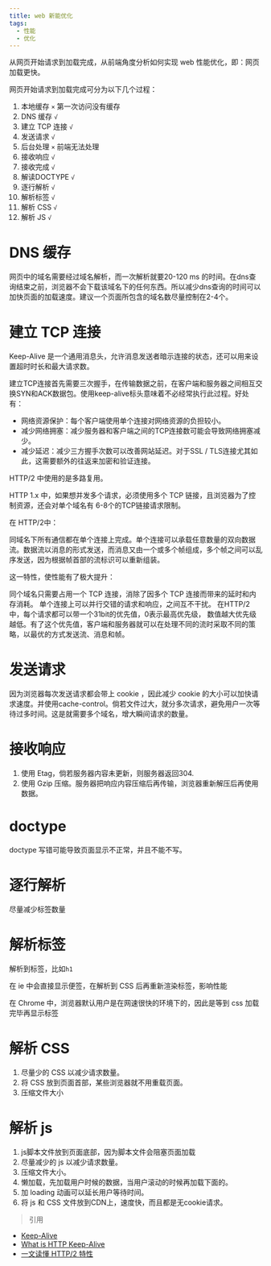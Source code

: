 ```yaml
---
title: web 新能优化
tags:
  - 性能
  - 优化
---
```


从网页开始请求到加载完成，从前端角度分析如何实现 web 性能优化，即：网页加载更快。

<!-- more -->

网页开始请求到加载完成可分为以下几个过程：

1. 本地缓存 `×` 第一次访问没有缓存 
2. DNS 缓存 `√`
3. 建立 TCP 连接 `√` 
4. 发送请求 `√`
5. 后台处理 `×` 前端无法处理
6. 接收响应 `√`
7. 接收完成 `√`
8. 解读DOCTYPE `√`
9. 逐行解析 `√`
10. 解析标签 `√`
11. 解析 CSS `√`
12. 解析 JS `√`

# DNS 缓存

网页中的域名需要经过域名解析，而一次解析就要20-120 ms 的时间。在dns查询结束之前，浏览器不会下载该域名下的任何东西。所以减少dns查询的时间可以加快页面的加载速度。建议一个页面所包含的域名数尽量控制在2-4个。

# 建立 TCP 连接

Keep-Alive 是一个通用消息头，允许消息发送者暗示连接的状态，还可以用来设置超时时长和最大请求数。

建立TCP连接首先需要三次握手，在传输数据之前，在客户端和服务器之间相互交换SYN和ACK数据包。使用keep-alive标头意味着不必经常执行此过程。好处有：

- 网络资源保护：每个客户端使用单个连接对网络资源的负担较小。
- 减少网络拥塞：减少服务器和客户端之间的TCP连接数可能会导致网络拥塞减少。
- 减少延迟：减少三方握手次数可以改善网站延迟。对于SSL / TLS连接尤其如此，这需要额外的往返来加密和验证连接。

HTTP/2 中使用的是多路复用。

HTTP 1.x 中，如果想并发多个请求，必须使用多个 TCP 链接，且浏览器为了控制资源，还会对单个域名有 6-8个的TCP链接请求限制。

在 HTTP/2中：

同域名下所有通信都在单个连接上完成。单个连接可以承载任意数量的双向数据流。数据流以消息的形式发送，而消息又由一个或多个帧组成，多个帧之间可以乱序发送，因为根据帧首部的流标识可以重新组装。

这一特性，使性能有了极大提升：

同个域名只需要占用一个 TCP 连接，消除了因多个 TCP 连接而带来的延时和内存消耗。
单个连接上可以并行交错的请求和响应，之间互不干扰。
在HTTP/2中，每个请求都可以带一个31bit的优先值，0表示最高优先级， 数值越大优先级越低。有了这个优先值，客户端和服务器就可以在处理不同的流时采取不同的策略，以最优的方式发送流、消息和帧。

# 发送请求

因为浏览器每次发送请求都会带上 cookie ，因此减少 cookie 的大小可以加快请求速度。并使用cache-control。倘若文件过大，就分多次请求，避免用户一次等待过多时间。这是就需要多个域名，增大瞬间请求的数量。

# 接收响应

1. 使用 Etag，倘若服务器内容未更新，则服务器返回304.
2. 使用 Gzip 压缩。服务器把响应内容压缩后再传输，浏览器重新解压后再使用数据。 

# doctype

doctype 写错可能导致页面显示不正常，并且不能不写。

# 逐行解析

尽量减少标签数量

# 解析标签

解析到标签，比如`h1`

在 ie 中会直接显示便签，在解析到 CSS 后再重新渲染标签，影响性能

在 Chrome 中，浏览器默认用户是在网速很快的环境下的，因此是等到 css 加载完毕再显示标签

# 解析 CSS

1. 尽量少的 CSS 以减少请求数量。
2. 将 CSS 放到页面首部，某些浏览器就不用重载页面。
3. 压缩文件大小

# 解析 js

1. js脚本文件放到页面底部，因为脚本文件会阻塞页面加载
2. 尽量减少的 js 以减少请求数量。
3. 压缩文件大小。
4. 懒加载，先加载用户时候的数据，当用户滚动的时候再加载下面的。
5. 加 loading 动画可以延长用户等待时间。
6. 将 js 和 CSS 文件放到CDN上，速度快，而且都是无cookie请求。

> 引用
- [Keep-Alive](https://developer.mozilla.org/zh-CN/docs/Web/HTTP/Headers/Keep-Alive)
- [What is HTTP Keep-Alive](https://www.incapsula.com/cdn-guide/glossary/http-keep-alive.html)
- [一文读懂 HTTP/2 特性](https://zhuanlan.zhihu.com/p/26559480)